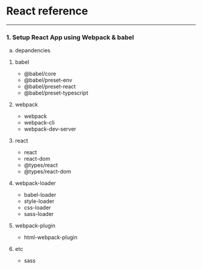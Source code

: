 # React reference

---

### 1. Setup React App using Webpack & babel

&nbsp;
a. depandencies

1.  babel

    - @babel/core
    - @babel/preset-env
    - @babel/preset-react
    - @babel/preset-typescript
      &nbsp;

2.  webpack

    - webpack
    - webpack-cli
    - webpack-dev-server
      &nbsp;

3.  react

    - react
    - react-dom
    - @types/react
    - @types/react-dom
      &nbsp;

4.  webpack-loader

    - babel-loader
    - style-loader
    - css-loader
    - sass-loader
      &nbsp;

5.  webpack-plugin

    - html-webpack-plugin
      &nbsp;

6.  etc

    - sass
      &nbsp;
